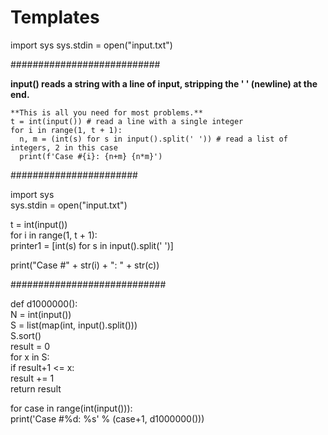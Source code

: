 # Templates

import sys
sys.stdin = open("input.txt")

###########################

**input() reads a string with a line of input, stripping the ' ' (newline) at the end.**

    **This is all you need for most problems.**
    t = int(input()) # read a line with a single integer  
    for i in range(1, t + 1):  
      n, m = (int(s) for s in input().split(' ')) # read a list of integers, 2 in this case  
      print(f'Case #{i}: {n+m} {n*m}')  

#######################

import sys  
sys.stdin = open("input.txt")

t = int(input())  
for i in range(1, t + 1):  
    printer1 = [int(s) for s in input().split(' ')]
    
    
print("Case #" + str(i) + ": " + str(c))

############################

def d1000000():  
    N = int(input())  
    S = list(map(int, input().split()))  
    S.sort()  
    result = 0  
    for x in S:  
        if result+1 <= x:  
            result += 1  
    return result  

for case in range(int(input())):  
    print('Case #%d: %s' % (case+1, d1000000()))
